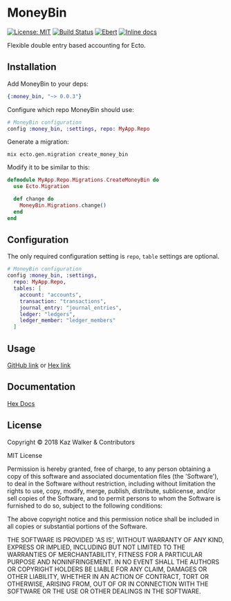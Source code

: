 # MoneyBin

[![License: MIT](https://img.shields.io/badge/License-MIT-brightgreen.svg)](https://opensource.org/licenses/MIT)
[![Build Status](https://travis-ci.com/KazW/money_bin.svg?token=CRsKZKYLbnQZUawkaRLB&branch=master)](https://travis-ci.com/KazW/money_bin)
[![Ebert](https://ebertapp.io/github/KazW/money_bin.svg)](https://ebertapp.io/github/KazW/money_bin)
[![Inline docs](https://inch-ci.org/github/KazW/money_bin.svg)](https://inch-ci.org/github/KazW/money_bin)

Flexible double entry based accounting for Ecto.

## Installation

Add MoneyBin to your deps:

```elixir
{:money_bin, "~> 0.0.3"}
```

Configure which repo MoneyBin should use:

```elixir
# MoneyBin configuration
config :money_bin, :settings, repo: MyApp.Repo
```

Generate a migration:

```shell
mix ecto.gen.migration create_money_bin
```

Modify it to be similar to this:

```elixir
defmodule MyApp.Repo.Migrations.CreateMoneyBin do
  use Ecto.Migration

  def change do
    MoneyBin.Migrations.change()
  end
end
```

## Configuration

The only required configuration setting is `repo`, `table` settings are optional.

```elixir
# MoneyBin configuration
config :money_bin, :settings,
  repo: MyApp.Repo,
  tables: [
    account: "accounts",
    transaction: "transactions",
    journal_entry: "journal_entries",
    ledger: "ledgers",
    ledger_member: "ledger_members"
  ]
```

## Usage

[GitHub link](USAGE.md) or [Hex link](usage.html)

## Documentation

[Hex Docs](https://hexdocs.pm/money_bin)

## License

Copyright © 2018 Kaz Walker & Contributors

MIT License

Permission is hereby granted, free of charge, to any person obtaining a copy of this
software and associated documentation files (the 'Software'), to deal in the Software
without restriction, including without limitation the rights to use, copy, modify,
merge, publish, distribute, sublicense, and/or sell copies of the Software, and to
permit persons to whom the Software is furnished to do so, subject to the following
conditions:

The above copyright notice and this permission notice shall be included in all copies
or substantial portions of the Software.

THE SOFTWARE IS PROVIDED 'AS IS', WITHOUT WARRANTY OF ANY KIND, EXPRESS OR IMPLIED,
INCLUDING BUT NOT LIMITED TO THE WARRANTIES OF MERCHANTABILITY, FITNESS FOR A
PARTICULAR PURPOSE AND NONINFRINGEMENT. IN NO EVENT SHALL THE AUTHORS OR COPYRIGHT
HOLDERS BE LIABLE FOR ANY CLAIM, DAMAGES OR OTHER LIABILITY, WHETHER IN AN ACTION OF
CONTRACT, TORT OR OTHERWISE, ARISING FROM, OUT OF OR IN CONNECTION WITH THE SOFTWARE
OR THE USE OR OTHER DEALINGS IN THE SOFTWARE.
